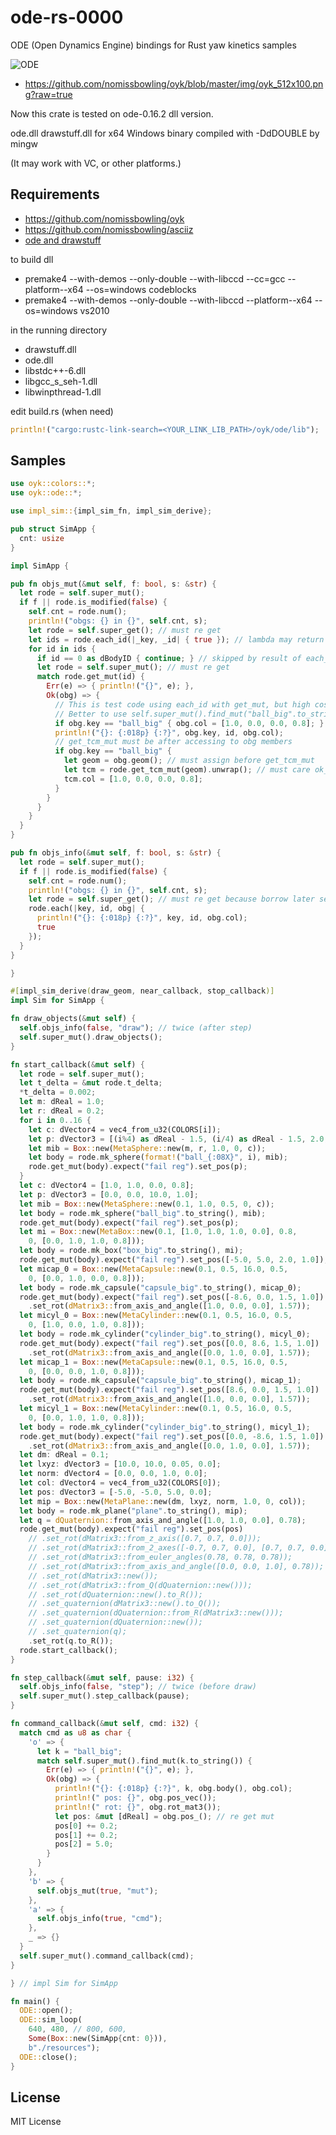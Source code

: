 ode-rs-0000
===========

ODE (Open Dynamics Engine) bindings for Rust yaw kinetics samples

[oyk_512x100]: https://github.com/nomissbowling/oyk/blob/master/img/oyk_512x100.png?raw=true
![ODE][oyk_512x100]
 * https://github.com/nomissbowling/oyk/blob/master/img/oyk_512x100.png?raw=true

Now this crate is tested on ode-0.16.2 dll version.

ode.dll drawstuff.dll for x64 Windows binary compiled with -DdDOUBLE by mingw

(It may work with VC, or other platforms.)


Requirements
------------

- [ https://github.com/nomissbowling/oyk ]( https://github.com/nomissbowling/oyk )
- [ https://github.com/nomissbowling/asciiz ]( https://github.com/nomissbowling/asciiz )
- [ ode and drawstuff ]( https://ode.org/ )

to build dll

- premake4 --with-demos --only-double --with-libccd --cc=gcc --platform--x64 --os=windows codeblocks
- premake4 --with-demos --only-double --with-libccd --platform--x64 --os=windows vs2010

in the running directory

- drawstuff.dll
- ode.dll
- libstdc++-6.dll
- libgcc_s_seh-1.dll
- libwinpthread-1.dll


edit build.rs (when need)

```rust
println!("cargo:rustc-link-search=<YOUR_LINK_LIB_PATH>/oyk/ode/lib");
```


Samples
-------

```rust
use oyk::colors::*;
use oyk::ode::*;

use impl_sim::{impl_sim_fn, impl_sim_derive};

pub struct SimApp {
  cnt: usize
}

impl SimApp {

pub fn objs_mut(&mut self, f: bool, s: &str) {
  let rode = self.super_mut();
  if f || rode.is_modified(false) {
    self.cnt = rode.num();
    println!("obgs: {} in {}", self.cnt, s);
    let rode = self.super_get(); // must re get
    let ids = rode.each_id(|_key, _id| { true }); // lambda may return false
    for id in ids {
      if id == 0 as dBodyID { continue; } // skipped by result of each_id
      let rode = self.super_mut(); // must re get
      match rode.get_mut(id) {
        Err(e) => { println!("{}", e); },
        Ok(obg) => {
          // This is test code using each_id with get_mut, but high cost.
          // Better to use self.super_mut().find_mut("ball_big".to_string())
          if obg.key == "ball_big" { obg.col = [1.0, 0.0, 0.0, 0.8]; }
          println!("{}: {:018p} {:?}", obg.key, id, obg.col);
          // get_tcm_mut must be after accessing to obg members
          if obg.key == "ball_big" {
            let geom = obg.geom(); // must assign before get_tcm_mut
            let tcm = rode.get_tcm_mut(geom).unwrap(); // must care ok_or
            tcm.col = [1.0, 0.0, 0.0, 0.8];
          }
        }
      }
    }
  }
}

pub fn objs_info(&mut self, f: bool, s: &str) {
  let rode = self.super_mut();
  if f || rode.is_modified(false) {
    self.cnt = rode.num();
    println!("obgs: {} in {}", self.cnt, s);
    let rode = self.super_get(); // must re get because borrow later self.cnt
    rode.each(|key, id, obg| {
      println!("{}: {:018p} {:?}", key, id, obg.col);
      true
    });
  }
}

}

#[impl_sim_derive(draw_geom, near_callback, stop_callback)]
impl Sim for SimApp {

fn draw_objects(&mut self) {
  self.objs_info(false, "draw"); // twice (after step)
  self.super_mut().draw_objects();
}

fn start_callback(&mut self) {
  let rode = self.super_mut();
  let t_delta = &mut rode.t_delta;
  *t_delta = 0.002;
  let m: dReal = 1.0;
  let r: dReal = 0.2;
  for i in 0..16 {
    let c: dVector4 = vec4_from_u32(COLORS[i]);
    let p: dVector3 = [(i%4) as dReal - 1.5, (i/4) as dReal - 1.5, 2.0, 1.0];
    let mib = Box::new(MetaSphere::new(m, r, 1.0, 0, c));
    let body = rode.mk_sphere(format!("ball_{:08X}", i), mib);
    rode.get_mut(body).expect("fail reg").set_pos(p);
  }
  let c: dVector4 = [1.0, 1.0, 0.0, 0.8];
  let p: dVector3 = [0.0, 0.0, 10.0, 1.0];
  let mib = Box::new(MetaSphere::new(0.1, 1.0, 0.5, 0, c));
  let body = rode.mk_sphere("ball_big".to_string(), mib);
  rode.get_mut(body).expect("fail reg").set_pos(p);
  let mi = Box::new(MetaBox::new(0.1, [1.0, 1.0, 1.0, 0.0], 0.8,
    0, [0.0, 1.0, 1.0, 0.8]));
  let body = rode.mk_box("box_big".to_string(), mi);
  rode.get_mut(body).expect("fail reg").set_pos([-5.0, 5.0, 2.0, 1.0]);
  let micap_0 = Box::new(MetaCapsule::new(0.1, 0.5, 16.0, 0.5,
    0, [0.0, 1.0, 0.0, 0.8]));
  let body = rode.mk_capsule("capsule_big".to_string(), micap_0);
  rode.get_mut(body).expect("fail reg").set_pos([-8.6, 0.0, 1.5, 1.0])
    .set_rot(dMatrix3::from_axis_and_angle([1.0, 0.0, 0.0], 1.57));
  let micyl_0 = Box::new(MetaCylinder::new(0.1, 0.5, 16.0, 0.5,
    0, [1.0, 0.0, 1.0, 0.8]));
  let body = rode.mk_cylinder("cylinder_big".to_string(), micyl_0);
  rode.get_mut(body).expect("fail reg").set_pos([0.0, 8.6, 1.5, 1.0])
    .set_rot(dMatrix3::from_axis_and_angle([0.0, 1.0, 0.0], 1.57));
  let micap_1 = Box::new(MetaCapsule::new(0.1, 0.5, 16.0, 0.5,
    0, [0.0, 0.0, 1.0, 0.8]));
  let body = rode.mk_capsule("capsule_big".to_string(), micap_1);
  rode.get_mut(body).expect("fail reg").set_pos([8.6, 0.0, 1.5, 1.0])
    .set_rot(dMatrix3::from_axis_and_angle([1.0, 0.0, 0.0], 1.57));
  let micyl_1 = Box::new(MetaCylinder::new(0.1, 0.5, 16.0, 0.5,
    0, [0.0, 1.0, 1.0, 0.8]));
  let body = rode.mk_cylinder("cylinder_big".to_string(), micyl_1);
  rode.get_mut(body).expect("fail reg").set_pos([0.0, -8.6, 1.5, 1.0])
    .set_rot(dMatrix3::from_axis_and_angle([0.0, 1.0, 0.0], 1.57));
  let dm: dReal = 0.1;
  let lxyz: dVector3 = [10.0, 10.0, 0.05, 0.0];
  let norm: dVector4 = [0.0, 0.0, 1.0, 0.0];
  let col: dVector4 = vec4_from_u32(COLORS[0]);
  let pos: dVector3 = [-5.0, -5.0, 5.0, 0.0];
  let mip = Box::new(MetaPlane::new(dm, lxyz, norm, 1.0, 0, col));
  let body = rode.mk_plane("plane".to_string(), mip);
  let q = dQuaternion::from_axis_and_angle([1.0, 1.0, 0.0], 0.78);
  rode.get_mut(body).expect("fail reg").set_pos(pos)
    // .set_rot(dMatrix3::from_z_axis([0.7, 0.7, 0.0]));
    // .set_rot(dMatrix3::from_2_axes([-0.7, 0.7, 0.0], [0.7, 0.7, 0.0]));
    // .set_rot(dMatrix3::from_euler_angles(0.78, 0.78, 0.78));
    // .set_rot(dMatrix3::from_axis_and_angle([0.0, 0.0, 1.0], 0.78));
    // .set_rot(dMatrix3::new());
    // .set_rot(dMatrix3::from_Q(dQuaternion::new()));
    // .set_rot(dQuaternion::new().to_R());
    // .set_quaternion(dMatrix3::new().to_Q());
    // .set_quaternion(dQuaternion::from_R(dMatrix3::new()));
    // .set_quaternion(dQuaternion::new());
    // .set_quaternion(q);
    .set_rot(q.to_R());
  rode.start_callback();
}

fn step_callback(&mut self, pause: i32) {
  self.objs_info(false, "step"); // twice (before draw)
  self.super_mut().step_callback(pause);
}

fn command_callback(&mut self, cmd: i32) {
  match cmd as u8 as char {
    'o' => {
      let k = "ball_big";
      match self.super_mut().find_mut(k.to_string()) {
        Err(e) => { println!("{}", e); },
        Ok(obg) => {
          println!("{}: {:018p} {:?}", k, obg.body(), obg.col);
          println!(" pos: {}", obg.pos_vec());
          println!(" rot: {}", obg.rot_mat3());
          let pos: &mut [dReal] = obg.pos_(); // re get mut
          pos[0] += 0.2;
          pos[1] += 0.2;
          pos[2] = 5.0;
        }
      }
    },
    'b' => {
      self.objs_mut(true, "mut");
    },
    'a' => {
      self.objs_info(true, "cmd");
    },
    _ => {}
  }
  self.super_mut().command_callback(cmd);
}

} // impl Sim for SimApp

fn main() {
  ODE::open();
  ODE::sim_loop(
    640, 480, // 800, 600,
    Some(Box::new(SimApp{cnt: 0})),
    b"./resources");
  ODE::close();
}
```


License
-------

MIT License

